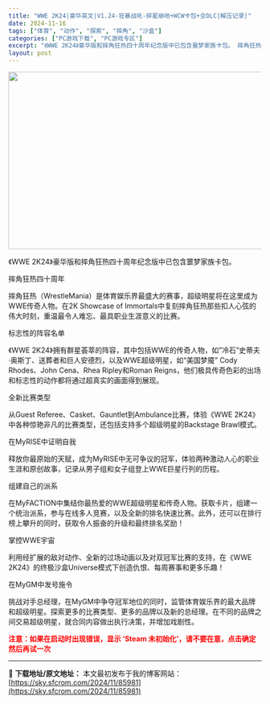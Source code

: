 ```yaml
---
title: "WWE 2K24|豪华英文|V1.24-狂暴战吼-碎星崩地+WCW卡包+全DLC|解压记录|"
date: 2024-11-16
tags: ["体育", "动作", "探索", "摔角", "沙盒"]
categories: ["PC游戏下载", "PC游戏专区"]
excerpt: "《WWE 2K24》豪华版和摔角狂热四十周年纪念版中已包含噩梦家族卡包。 摔角狂热四十周年 摔角狂热（WrestleMania）是体育娱乐界最盛大的赛事，超级明星将在这里成为WWE传奇人物。在2K Showcase of Immortals中复刻摔角狂热那些扣人心弦的伟大时刻，重温最令人难忘、最具职&hellip;"
layout: post
---
```


<img class="aligncenter size-full wp-image-85973" src="https://sky.sfcrom.com/wp-content/uploads/2024/11/2024111610321111.webp" alt="" width="616" height="353" />

《WWE 2K24》豪华版和摔角狂热四十周年纪念版中已包含噩梦家族卡包。

摔角狂热四十周年

摔角狂热（WrestleMania）是体育娱乐界最盛大的赛事，超级明星将在这里成为WWE传奇人物。在2K Showcase of Immortals中复刻摔角狂热那些扣人心弦的伟大时刻，重温最令人难忘、最具职业生涯意义的比赛。

标志性的阵容名单

《WWE 2K24》拥有群星荟萃的阵容，其中包括WWE的传奇人物，如”冷石”史蒂夫·奥斯丁、送葬者和巨人安德烈，以及WWE超级明星，如“美国梦魇” Cody Rhodes、John Cena、Rhea Ripley和Roman Reigns，他们极具传奇色彩的出场和标志性的动作都将通过超真实的画面得到展现。

全新比赛类型

从Guest Referee、Casket、Gauntlet到Ambulance比赛，体验《WWE 2K24》中各种惊艳非凡的比赛类型，还包括支持多个超级明星的Backstage Brawl模式。

在MyRISE中证明自我

释放你最原始的天赋，成为MyRISE中无可争议的冠军，体验两种激动人心的职业生涯和原创故事，记录从男子组和女子组登上WWE巨星行列的历程。

组建自己的派系

在MyFACTION中集结你最热爱的WWE超级明星和传奇人物。获取卡片，组建一个统治派系，参与在线多人竞赛，以及全新的排名快速比赛。此外，还可以在排行榜上攀升的同时，获取令人振奋的升级和最终排名奖励！

掌控WWE宇宙

利用经扩展的敌对动作、全新的过场动画以及对双冠军比赛的支持，在《WWE 2K24》的终极沙盒Universe模式下创造仇恨、每周赛事和更多乐趣！

在MyGM中发号施令

挑战对手总经理，在MyGM中争夺冠军地位的同时，监管体育娱乐界的最大品牌和超级明星。探索更多的比赛类型、更多的品牌以及新的总经理。在不同的品牌之间交易超级明星，就合同内容做出执行决策，并增加戏剧性。

<span style="color: #ff0000;"><strong>注意：如果在启动时出现错误，显示 ‘Steam 未初始化’，请不要在意，点击确定然后再试一次</strong></span>

---
📖 **下载地址/原文地址：** 本文最初发布于我的博客网站：[https://sky.sfcrom.com/2024/11/85981](https://sky.sfcrom.com/2024/11/85981)
